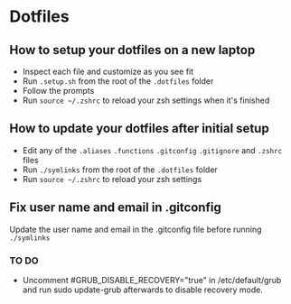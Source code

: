 # Dotfiles

## How to setup your dotfiles on a new laptop
- Inspect each file and customize as you see fit
- Run `.setup.sh` from the root of the `.dotfiles` folder
- Follow the prompts
- Run `source ~/.zshrc` to reload your zsh settings when it's finished

## How to update your dotfiles after initial setup
- Edit any of the `.aliases` `.functions` `.gitconfig` `.gitignore` and `.zshrc` files
- Run `./symlinks` from the root of the `.dotfiles` folder
- Run `source ~/.zshrc` to reload your zsh settings

## Fix user name and email in .gitconfig
Update the user name and email in the .gitconfig file before running `./symlinks`

### TO DO
- Uncomment #GRUB_DISABLE_RECOVERY="true" in /etc/default/grub and run sudo update-grub afterwards to disable recovery mode.